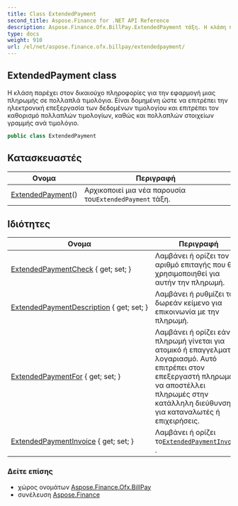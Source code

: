 ```yaml
---
title: Class ExtendedPayment
second_title: Aspose.Finance for .NET API Reference
description: Aspose.Finance.Ofx.BillPay.ExtendedPayment τάξη. Η κλάση παρέχει στον δικαιούχο πληροφορίες για την εφαρμογή μιας πληρωμής σε πολλαπλά τιμολόγια. Είναι δομημένη ώστε να επιτρέπει την ηλεκτρονική επεξεργασία των δεδομένων τιμολογίου και επιτρέπει τον καθορισμό πολλαπλών τιμολογίων καθώς και πολλαπλών στοιχείων γραμμής ανά τιμολόγιο.
type: docs
weight: 910
url: /el/net/aspose.finance.ofx.billpay/extendedpayment/
---
```

## ExtendedPayment class

Η κλάση παρέχει στον δικαιούχο πληροφορίες για την εφαρμογή μιας πληρωμής σε πολλαπλά τιμολόγια. Είναι δομημένη ώστε να επιτρέπει την ηλεκτρονική επεξεργασία των δεδομένων τιμολογίου και επιτρέπει τον καθορισμό πολλαπλών τιμολογίων, καθώς και πολλαπλών στοιχείων γραμμής ανά τιμολόγιο.

```csharp
public class ExtendedPayment
```

## Κατασκευαστές

| Ονομα | Περιγραφή |
| --- | --- |
| [ExtendedPayment](extendedpayment/)() | Αρχικοποιεί μια νέα παρουσία του`ExtendedPayment` τάξη. |

## Ιδιότητες

| Ονομα | Περιγραφή |
| --- | --- |
| [ExtendedPaymentCheck](../../aspose.finance.ofx.billpay/extendedpayment/extendedpaymentcheck/) { get; set; } | Λαμβάνει ή ορίζει τον αριθμό επιταγής που θα χρησιμοποιηθεί για αυτήν την πληρωμή. |
| [ExtendedPaymentDescription](../../aspose.finance.ofx.billpay/extendedpayment/extendedpaymentdescription/) { get; set; } | Λαμβάνει ή ρυθμίζει το δωρεάν κείμενο για επικοινωνία με την πληρωμή. |
| [ExtendedPaymentFor](../../aspose.finance.ofx.billpay/extendedpayment/extendedpaymentfor/) { get; set; } | Λαμβάνει ή ορίζει εάν η πληρωμή γίνεται για ατομικό ή επαγγελματικό λογαριασμό. Αυτό επιτρέπει στον επεξεργαστή πληρωμών να αποστέλλει πληρωμές στην κατάλληλη διεύθυνση για καταναλωτές ή επιχειρήσεις. |
| [ExtendedPaymentInvoice](../../aspose.finance.ofx.billpay/extendedpayment/extendedpaymentinvoice/) { get; set; } | Λαμβάνει ή ορίζει το[`ExtendedPaymentInvoice`](./extendedpaymentinvoice/) . |

### Δείτε επίσης

* χώρος ονομάτων [Aspose.Finance.Ofx.BillPay](../../aspose.finance.ofx.billpay/)
* συνέλευση [Aspose.Finance](../../)


